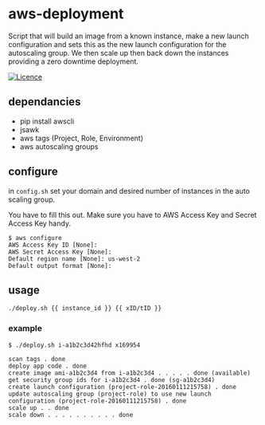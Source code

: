 # aws-deployment

Script that will build an image from a known instance, make a new launch configuration and sets this as the new launch configuration for the autoscaling group.  We then scale up then back down the instances providing a zero downtime deployment.

[![Licence](https://img.shields.io/badge/Licence-ISC-blue.svg)](https://opensource.org/licenses/ISC)

## dependancies
 * pip install awscli
 * jsawk
 * aws tags (Project, Role, Environment)
 * aws autoscaling groups

## configure
in `config.sh` set your domain and desired number of instances in the auto scaling group.

You have to fill this out. Make sure you have to AWS Access Key and Secret Access Key handy.

```
$ aws configure 
AWS Access Key ID [None]: 
AWS Secret Access Key [None]: 
Default region name [None]: us-west-2
Default output format [None]: 
```

## usage
```
./deploy.sh {{ instance_id }} {{ xID/tID }}
```
### example
```
$ ./deploy.sh i-a1b2c3d42hfhd x169954

scan tags . done
deploy app code . done
create image ami-a1b2c3d4 from i-a1b2c3d4 . . . . . done (available)
get security group ids for i-a1b2c3d4 . done (sg-a1b2c3d4)
create launch configuration (project-role-20160111215758) . done
update autoscaling group (project-role) to use new launch configuration (project-role-20160111215758) . done
scale up . . done
scale down . . . . . . . . . . done
```
